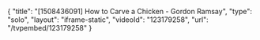 {
    "title": "[1508436091] How to Carve a Chicken - Gordon Ramsay",
    "type": "solo",
    "layout": "iframe-static",
    "videoId": "123179258",
    "url": "\/tvpembed\/123179258"
}
